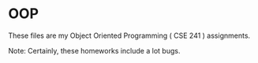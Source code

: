 OOP
===

These files are my Object Oriented Programming ( CSE 241 ) assignments.

Note: Certainly, these homeworks include a lot bugs.
